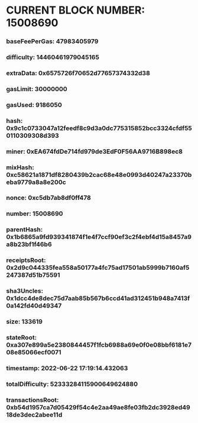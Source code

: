 # CURRENT BLOCK NUMBER: 15008690

### baseFeePerGas: 47983405979
### difficulty: 14460461979045165
### extraData: 0x6575726f70652d77657374332d38
### gasLimit: 30000000
### gasUsed: 9186050
### hash: 0x9c1c0733047a12feedf8c9d3a0dc775315852bcc3324cfdf550110309308d393
### miner: 0xEA674fdDe714fd979de3EdF0F56AA9716B898ec8
### mixHash: 0xc58621a1871df8280439b2cac68e48e0993d40247a23370beba9779a8a8e200c
### nonce: 0xc5db7ab8df0ff478
### number: 15008690
### parentHash: 0x1b6865a9fd939341874f1e4f7ccf90ef3c2f4ebf4d15a8457a9a8b23bf1f46b6
### receiptsRoot: 0x2d9c044335fea558a50177a4fc75ad17501ab5999b7160af5247387d51b75591
### sha3Uncles: 0x1dcc4de8dec75d7aab85b567b6ccd41ad312451b948a7413f0a142fd40d49347
### size: 133619
### stateRoot: 0xa307e899a5e2380844457f1fcb6988a69e0f0e08bbf6181e708e85066ecf0071
### timestamp: 2022-06-22 17:19:14.432063
### totalDifficulty: 52333284115900649624880
### transactionsRoot: 0xb54d1957ca7d05429f54c4e2aa49ae8fe03fb2dc3928ed4918de3dec2abee11d
